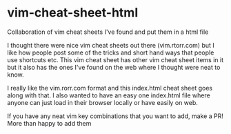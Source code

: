 # vim-cheat-sheet-html
Collaboration of vim cheat sheets I've found and put them in a html file

I thought there were nice vim cheat sheets out there (vim.rtorr.com) but I like how people post some of the tricks and short hand ways that people use shortcuts etc.
This vim cheat sheet has other vim cheat sheet items in it but it also has the ones I've found on the web where I thought were neat to know.

I really like the vim.rorr.com format and this index.html cheat sheet goes along with that. 
I also wanted to have  an easy one index.html file where anyone can just load in their browser locally or have easily on web.

If you have any neat vim key combinations that you want to add, make a PR! More than happy to add them

